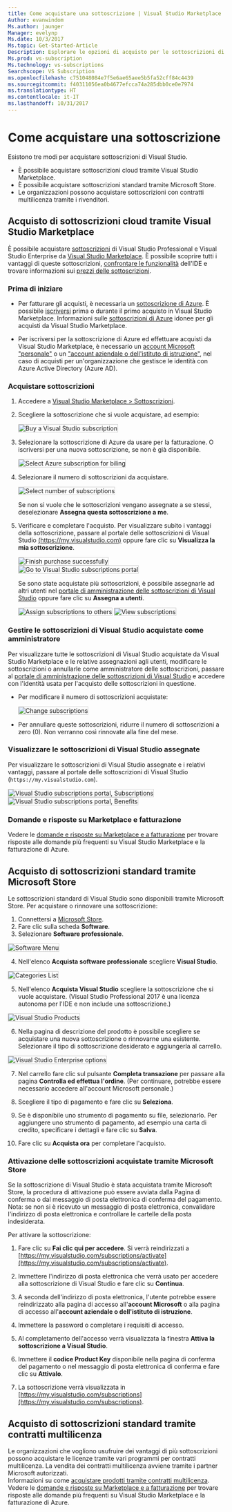 ```yaml
---
title: Come acquistare una sottoscrizione | Visual Studio Marketplace
Author: evanwindom
Ms.author: jaunger
Manager: evelynp
Ms.date: 10/3/2017
Ms.topic: Get-Started-Article
Description: Esplorare le opzioni di acquisto per le sottoscrizioni di Visual Studio
Ms.prod: vs-subscription
Ms.technology: vs-subscriptions
Searchscope: VS Subscription
ms.openlocfilehash: c751048084e7f5e6ae65aee5b5fa52cff84c4439
ms.sourcegitcommit: f40311056ea0b4677efcca74a285dbb0ce0e7974
ms.translationtype: HT
ms.contentlocale: it-IT
ms.lasthandoff: 10/31/2017
---
```

#   <a name="how-to-buy-a-subscription"></a>Come acquistare una sottoscrizione
Esistono tre modi per acquistare sottoscrizioni di Visual Studio.  
- È possibile acquistare sottoscrizioni cloud tramite Visual Studio Marketplace.
- È possibile acquistare sottoscrizioni standard tramite Microsoft Store. 
- Le organizzazioni possono acquistare sottoscrizioni con contratti multilicenza tramite i rivenditori.  

## <a name="buying-cloud-subscriptions-through-the-visual-studio-marketplace"></a>Acquisto di sottoscrizioni cloud tramite Visual Studio Marketplace
È possibile acquistare [sottoscrizioni](https://www.visualstudio.com/subscriptions/) di Visual Studio Professional e Visual Studio Enterprise da [Visual Studio Marketplace](https://marketplace.visualstudio.com). È possibile scoprire tutti i vantaggi di queste sottoscrizioni, [confrontare le funzionalità](https://www.visualstudio.com/vs/compare/) dell'IDE e trovare informazioni sui [prezzi delle sottoscrizioni](https://www.visualstudio.com/vs/pricing/).

### <a name="before-you-start"></a>Prima di iniziare

*   Per fatturare gli acquisti, è necessaria un [sottoscrizione di Azure](https://azure.microsoft.com/en-us/pricing/purchase-options/). È possibile [iscriversi](https://account.windowsazure.com/Subscriptions) prima o durante il primo acquisto in Visual Studio Marketplace.
Informazioni sulle [sottoscrizioni di Azure](https://docs.microsoft.com/en-us/vsts/marketplace/marketplace-billing-qa) idonee per gli acquisti da Visual Studio Marketplace. 

*   Per iscriversi per la sottoscrizione di Azure ed effettuare acquisti da Visual Studio Marketplace, è necessario un [account Microsoft "personale"](https://www.microsoft.com/account) o un ["account aziendale o dell'istituto di istruzione"](https://azure.microsoft.com/en-us/documentation/articles/sign-up-organization/), nel caso di acquisti per un'organizzazione che gestisce le identità con Azure Active Directory (Azure AD).

### <a name="buy-subscriptions"></a>Acquistare sottoscrizioni


1.  Accedere a [Visual Studio Marketplace > Sottoscrizioni](https://marketplace.visualstudio.com/subscriptions).

2.  Scegliere la sottoscrizione che si vuole acquistare, ad esempio:

    <img alt="Buy a Visual Studio subscription" src="_img/buy-vs-subscriptions/buy-vs-sub-start.png" style="border: 1px solid #CCCCCC" />

3.  Selezionare la sottoscrizione di Azure da usare per la fatturazione.
O iscriversi per una nuova sottoscrizione, se non è già disponibile.

    <img alt="Select Azure subscription for biling" src="_img/buy-vs-subscriptions/buy-vs-sub-Azure-sub.png" style="border: 1px solid #CCCCCC" />

4.  Selezionare il numero di sottoscrizioni da acquistare.

    <img alt="Select number of subscriptions" src="_img/buy-vs-subscriptions/buy-vs-sub-users.png" style="border: 1px solid #CCCCCC" />

    Se non si vuole che le sottoscrizioni vengano assegnate a se stessi, deselezionare **Assegna questa sottoscrizione a me**.

5.  Verificare e completare l'acquisto. Per visualizzare subito i vantaggi della sottoscrizione, passare al portale delle sottoscrizioni di Visual Studio [(https://my.visualstudio.com)](https://my.visualstudio.com) oppure fare clic su **Visualizza la mia sottoscrizione**.

    <img alt="Finish purchase successfully" src="_img/buy-vs-subscriptions/buy-vs-sub-success.png" style="border: 1px solid #CCCCCC" />

    <img alt="Go to Visual Studio subscriptions portal" src="_img/buy-vs-subscriptions/view-subscription-benefits-subscriptions-portal.png" style="border: 1px solid #CCCCCC" />

    Se sono state acquistate più sottoscrizioni, è possibile assegnarle ad altri utenti nel [portale di amministrazione delle sottoscrizioni di Visual Studio]( https://manage.visualstudio.com/cloud) oppure fare clic su **Assegna a utenti**.

    <img alt="Assign subscriptions to others" src="_img/buy-vs-subscriptions/buy-vs-sub-success-many.png" style="border: 1px solid #CCCCCC" />

    <img alt="View subscriptions" src="_img/buy-vs-subscriptions/assign-subscriptions.png" style="border: 1px solid #CCCCCC" />

<a name="manage-subscriptions"></a>
###  <a name="manage-purchased-visual-studio-subscriptions-as-administrator"></a>Gestire le sottoscrizioni di Visual Studio acquistate come amministratore

Per visualizzare tutte le sottoscrizioni di Visual Studio acquistate da Visual Studio Marketplace e le relative assegnazioni agli utenti, modificare le sottoscrizioni o annullarle come amministratore delle sottoscrizioni, passare al [portale di amministrazione delle sottoscrizioni di Visual Studio](https://manage.visualstudio.com/cloud) e accedere con l'identità usata per l'acquisto delle sottoscrizioni in questione.

*   Per modificare il numero di sottoscrizioni acquistate:

    <img alt="Change subscriptions" src="_img/buy-vs-subscriptions/manage-subscriptions.png" style="border: 1px solid #CCCCCC" />

*   Per annullare queste sottoscrizioni, ridurre il numero di sottoscrizioni a zero (0). Non verranno così rinnovate alla fine del mese.

### <a name="view-visual-studio-subscriptions-assigned-to-you"></a>Visualizzare le sottoscrizioni di Visual Studio assegnate

Per visualizzare le sottoscrizioni di Visual Studio assegnate e i relativi vantaggi, passare al portale delle sottoscrizioni di Visual Studio (```https://my.visualstudio.com```).

<img alt="Visual Studio subscriptions portal, Subscriptions" src="_img/buy-vs-subscriptions/view-assigned-subscription-list-subscriptions-portal.png" style="border: 1px solid #CCCCCC" />

<img alt="Visual Studio subscriptions portal, Benefits" src="_img/buy-vs-subscriptions/view-subscription-benefits-subscriptions-portal.png" style="border: 1px solid #CCCCCC" />

### <a name="marketplace-and-billing-qa"></a>Domande e risposte su Marketplace e fatturazione

Vedere le [domande e risposte su Marketplace e a fatturazione](/vsts/marketplace/marketplace-billing-qa) per trovare risposte alle domande più frequenti su Visual Studio Marketplace e la fatturazione di Azure. 

## <a name="buying-standard-subscriptions-through-the-microsoft-store"></a>Acquisto di sottoscrizioni standard tramite Microsoft Store
Le sottoscrizioni standard di Visual Studio sono disponibili tramite Microsoft Store.  Per acquistare o rinnovare una sottoscrizione:

1. Connettersi a [Microsoft Store](https://www.microsoft.com).
2. Fare clic sulla scheda **Software**.
3. Selezionare **Software professionale**.

<img alt="Software Menu" src="_img/buy-vs-subscriptions/professional-software.png" style="border: 1px solid #CCCCCC" />

4. Nell'elenco **Acquista software professionale** scegliere **Visual Studio**.

<img alt="Categories List" src="_img/buy-vs-subscriptions/shop-categories.png" style="border: 1px solid #CCCCCC" />

5. Nell'elenco **Acquista Visual Studio** scegliere la sottoscrizione che si vuole acquistare. (Visual Studio Professional 2017 è una licenza autonoma per l'IDE e non include una sottoscrizione.)

<img alt="Visual Studio Products" src="_img/buy-vs-subscriptions/shop-visual-studio.png" style="border: 1px solid #CCCCCC" />

6. Nella pagina di descrizione del prodotto è possibile scegliere se acquistare una nuova sottoscrizione o rinnovarne una esistente.  Selezionare il tipo di sottoscrizione desiderato e aggiungerla al carrello. 

<img alt="Visual Studio Enterprise options" src="_img/buy-vs-subscriptions/enterprise-options.png" style="border: 1px solid #CCCCCC" />

7. Nel carrello fare clic sul pulsante **Completa transazione** per passare alla pagina **Controlla ed effettua l'ordine**.  (Per continuare, potrebbe essere necessario accedere all'account Microsoft personale.) 

8. Scegliere il tipo di pagamento e fare clic su **Seleziona**.

9. Se è disponibile uno strumento di pagamento su file, selezionarlo.  Per aggiungere uno strumento di pagamento, ad esempio una carta di credito, specificare i dettagli e fare clic su **Salva**.

10. Fare clic su **Acquista ora** per completare l'acquisto.  

### <a name="activating-subscriptions-purchased-through-the-microsoft-store"></a>Attivazione delle sottoscrizioni acquistate tramite Microsoft Store

Se la sottoscrizione di Visual Studio è stata acquistata tramite Microsoft Store, la procedura di attivazione può essere avviata dalla Pagina di conferma o dal messaggio di posta elettronica di conferma del pagamento. Nota: se non si è ricevuto un messaggio di posta elettronica, convalidare l'indirizzo di posta elettronica e controllare le cartelle della posta indesiderata.

Per attivare la sottoscrizione: 

1. Fare clic su **Fai clic qui per accedere**. Si verrà reindirizzati a [https://my.visualstudio.com/subscriptions/activate](https://my.visualstudio.com/subscriptions/activate).

2. Immettere l'indirizzo di posta elettronica che verrà usato per accedere alla sottoscrizione di Visual Studio e fare clic su **Continua**.

3. A seconda dell'indirizzo di posta elettronica, l'utente potrebbe essere reindirizzato alla pagina di accesso all'**account Microsoft** o alla pagina di accesso all'**account aziendale o dell'istituto di istruzione**. 

4. Immettere la password o completare i requisiti di accesso.
5. Al completamento dell'accesso verrà visualizzata la finestra **Attiva la sottoscrizione a Visual Studio**.
6. Immettere il **codice Product Key** disponibile nella pagina di conferma del pagamento o nel messaggio di posta elettronica di conferma e fare clic su **Attivalo**.

7. La sottoscrizione verrà visualizzata in [https://my.visualstudio.com/subscriptions](https://my.visualstudio.com/subscriptions).


## <a name="buying-standard-subscriptions-through-volume-license-programs"></a>Acquisto di sottoscrizioni standard tramite contratti multilicenza


Le organizzazioni che vogliono usufruire dei vantaggi di più sottoscrizioni possono acquistare le licenze tramite vari programmi per contratti multilicenza.  La vendita dei contratti multilicenza avviene tramite i partner Microsoft autorizzati.  
Informazioni su come [acquistare prodotti tramite contratti multilicenza](https://www.microsoft.com/Licensing/how-to-buy/how-to-buy.aspx). Vedere le [domande e risposte su Marketplace e a fatturazione](/vsts/marketplace/marketplace-billing-qa) per trovare risposte alle domande più frequenti su Visual Studio Marketplace e la fatturazione di Azure. 

